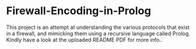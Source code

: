 # Firewall-Encoding-in-Prolog
This project is an attempt at understanding the various protocols that exist in a firewall, and mimicking them using a recursive language called Prolog. 
Kindly have a look at the uploaded README PDF for more info..
